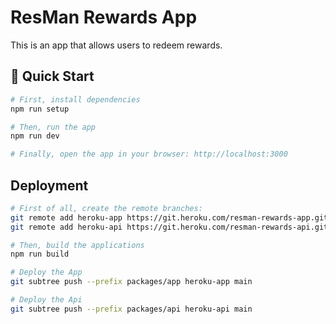 # ResMan Rewards App

This is an app that allows users to redeem rewards.

## 🚀 Quick Start

```bash
# First, install dependencies
npm run setup

# Then, run the app
npm run dev

# Finally, open the app in your browser: http://localhost:3000
```

## Deployment

```bash
# First of all, create the remote branches:
git remote add heroku-app https://git.heroku.com/resman-rewards-app.git
git remote add heroku-api https://git.heroku.com/resman-rewards-api.git

# Then, build the applications
npm run build

# Deploy the App
git subtree push --prefix packages/app heroku-app main

# Deploy the Api
git subtree push --prefix packages/api heroku-api main
```
